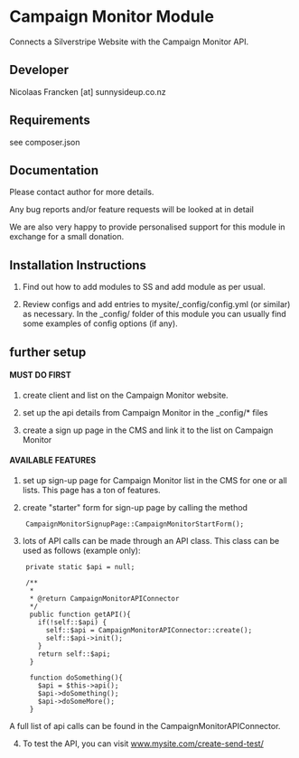 Campaign Monitor Module
================================================================================

Connects a Silverstripe Website with the Campaign Monitor
API.


Developer
-----------------------------------------------
Nicolaas Francken [at] sunnysideup.co.nz


Requirements
-----------------------------------------------
see composer.json


Documentation
-----------------------------------------------
Please contact author for more details.

Any bug reports and/or feature requests will be
looked at in detail

We are also very happy to provide personalised support
for this module in exchange for a small donation.


Installation Instructions
-----------------------------------------------

1. Find out how to add modules to SS and add module as per usual.

2. Review configs and add entries to mysite/_config/config.yml
(or similar) as necessary.
In the _config/ folder of this module
you can usually find some examples of config options (if any).


further setup
-----------------------------------------------

#### MUST DO FIRST

1. create client and list on the Campaign Monitor website.

2. set up the api details from Campaign Monitor in the _config/* files

3. create a sign up page in the CMS and link it to the list on Campaign Monitor

#### AVAILABLE FEATURES

1. set up sign-up page for Campaign Monitor list in the CMS for one or all lists. This page has a ton of features.

2. create "starter" form for sign-up page by calling the method

```
    CampaignMonitorSignupPage::CampaignMonitorStartForm();
```

3. lots of API calls can be made through an API class. This class can be used as follows (example only):

```
    private static $api = null;

    /**
     *
     * @return CampaignMonitorAPIConnector
     */
     public function getAPI(){
       if(!self::$api) {
         self::$api = CampaignMonitorAPIConnector::create();
         self::$api->init();
       }
       return self::$api;
     }

     function doSomething(){
       $api = $this->api();
       $api->doSomething();
       $api->doSomeMore();
     }
```

A full list of api calls can be found in the CampaignMonitorAPIConnector.

4. To test the API, you can visit www.mysite.com/create-send-test/


